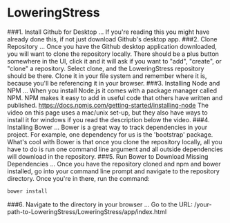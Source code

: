 # LoweringStress
###1. Install Github for Desktop
... If you're reading this you might have already done this, if not just download Github's desktop app.
###2. Clone Repository
... Once you have the Github desktop application downloaded, you will want to clone the repository locally. There should
be a plus button somewhere in the UI, click it and it will ask if you want to "add", "create", or "clone" a repository. Select clone, and the LoweringStress repository should be there. Clone it in your file system and remember where it is,
because you'll be referencing it in your browser.
###3. Installing Node and NPM
... When you install Node.js it comes with a package manager called NPM. NPM makes it easy to add in useful code that others have written and published. https://docs.npmjs.com/getting-started/installing-node The video on this page
uses a mac/unix set-up, but they also have ways to install it for windows if you read the description below the video.
###4. Installing Bower
... Bower is a great way to track dependencies in your project. For example, one dependency for us is the 'bootstrap' package. What's cool with Bower is that once you clone the repository locally, all you have to do is run one command line argument and all outside dependencies will download in the repository.
###5. Run Bower to Download Missing Dependencies
... Once you have the repository cloned and npm and bower installed, go into your command line prompt and navigate to the repository directory. Once you're in there, run the command:
```bash
bower install
```
###6. Navigate to the directory in your browser
... Go to the URL: /your-path-to-LoweringStress/LoweringStress/app/index.html
